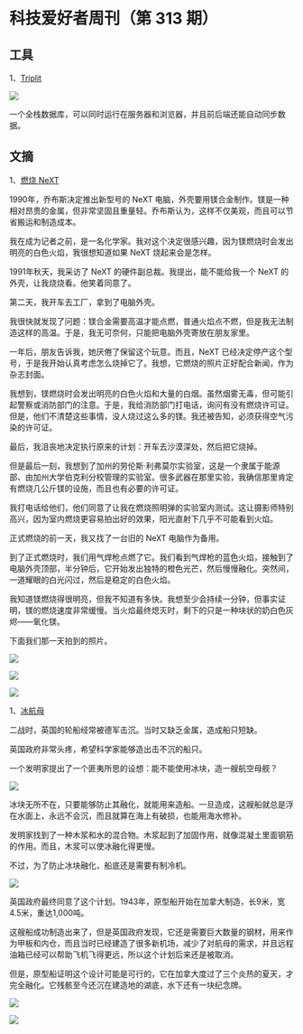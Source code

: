 # 科技爱好者周刊（第 313 期）

## 工具

1、[Triplit](https://github.com/aspen-cloud/triplit)

![](https://cdn.beekka.com/blogimg/asset/202401/bg2024011412.webp)

一个全栈数据库，可以同时运行在服务器和浏览器，并且前后端还能自动同步数据。

## 文摘

1、[燃烧 NeXT](https://simson.net/ref/1993/cubefire.html)

1990年，乔布斯决定推出新型号的 NeXT 电脑，外壳要用镁合金制作。镁是一种相对昂贵的金属，但非常坚固且重量轻。乔布斯认为，这样不仅美观，而且可以节省搬运和制造成本。

我在成为记者之前，是一名化学家。我对这个决定很感兴趣，因为镁燃烧时会发出明亮的白色火焰，我很想知道如果 NeXT 烧起来会是怎样。
 
1991年秋天，我采访了 NeXT 的硬件副总裁。我提出，能不能给我一个 NeXT 的外壳，让我烧烧看。他笑着同意了。

第二天，我开车去工厂，拿到了电脑外壳。

我很快就发现了问题：镁合金需要高温才能点燃，普通火焰点不燃，但是我无法制造这样的高温。于是，我无可奈何，只能把电脑外壳寄放在朋友家里。

一年后，朋友告诉我，她厌倦了保留这个玩意。而且，NeXT 已经决定停产这个型号，于是我开始认真考虑怎么烧掉它了。我想，它燃烧的照片正好配合新闻，作为杂志封面。

我想到，镁燃烧时会发出明亮的白色火焰和大量的白烟。虽然烟雾无毒，但可能引起警察或消防部门的注意。于是，我给消防部门打电话，询问有没有燃烧许可证。但是，他们不清楚这些事情，没人烧过这么多的镁。我还被告知，必须获得空气污染的许可证。
 
最后，我沮丧地决定执行原来的计划：开车去沙漠深处，然后把它烧掉。

但是最后一刻，我想到了加州的劳伦斯·利弗莫尔实验室，这是一个隶属于能源部、由加州大学伯克利分校管理的实验室。很多武器在那里实验，我确信那里肯定有燃烧几公斤镁的设施，而且也有必要的许可证。

我打电话给他们，他们同意了让我在燃烧照明弹的实验室内测试。这让摄影师特别高兴，因为室内燃烧更容易拍出好的效果，阳光直射下几乎不可能看到火焰。

正式燃烧的前一天，我又找了一台旧的 NeXT 电脑作为备用。
 
到了正式燃烧时，我们用气焊枪点燃了它。我们看到气焊枪的蓝色火焰，接触到了电脑外壳顶部，半分钟后，它开始发出独特的橙色光芒，然后慢慢融化。突然间，一道耀眼的白光闪过，然后是稳定的白色火焰。

我知道镁燃烧得很明亮，但我不知道有多快。我想至少会持续一分钟，但事实证明，镁的燃烧速度非常缓慢。当火焰最终熄灭时，剩下的只是一种块状的奶白色灰烬——氧化镁。

下面我们那一天拍到的照片。

![](https://cdn.beekka.com/blogimg/asset/202311/bg2023111302.webp)

![](https://cdn.beekka.com/blogimg/asset/202311/bg2023111303.webp)

![](https://cdn.beekka.com/blogimg/asset/202311/bg2023111301.webp)

1、[冰航母](https://99percentinvisible.org/article/project-habbakuk-britains-secret-ice-bergship-aircraft-carrier-project/)

二战时，英国的轮船经常被德军击沉。当时又缺乏金属，造成船只短缺。

英国政府非常头疼，希望科学家能够造出击不沉的船只。

一个发明家提出了一个匪夷所思的设想：能不能使用冰块，造一艘航空母舰？

![](https://cdn.beekka.com/blogimg/asset/202404/bg2024043006.webp)

冰块无所不在，只要能够防止其融化，就能用来造船。一旦造成，这艘船就总是浮在水面上，永远不会沉，而且就算在海上有破损，也能用海水修补。

发明家找到了一种木浆和水的混合物。木浆起到了加固作用，就像混凝土里面钢筋的作用。而且，木浆可以使冰融化得更慢。

不过，为了防止冰块融化，船底还是需要有制冷机。

![](https://cdn.beekka.com/blogimg/asset/202404/bg2024043007.webp)

英国政府最终同意了这个计划。1943年，原型船开始在加拿大制造，长9米，宽4.5米，重达1,000吨。

这艘船成功制造出来了，但是英国政府发现，它还是需要巨大数量的钢材，用来作为甲板和内仓，而且当时已经建造了很多新机场，减少了对航母的需求，并且远程油箱已经可以帮助飞机飞得更远，所以这个计划后来还是被取消。

但是，原型船证明这个设计可能是可行的，它在加拿大度过了三个炎热的夏天，才完全融化。它残骸至今还沉在建造地的湖底，水下还有一块纪念牌。

![](https://cdn.beekka.com/blogimg/asset/202404/bg2024043005.webp)

![](https://cdn.beekka.com/blogimg/asset/202404/bg2024043004.webp)
